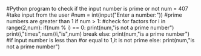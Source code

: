 #Python program to check if the input number is prime or not
num = 407
#take input from the user
#num = int(input("Enter a number:"))
#prime numbers are greater than 1
if num > 1:
  #check for factors
  for i in range(2,num):
     if(num % i) == 0:
       print(num,"is not a prime number")
       print(i,"times",num//i,"is",num)
       break
 else:
    print(num,"is a prime number")
#if input number is less than
#or equal to 1,it is not prime
else:
   print(num,"is not a prime number")
